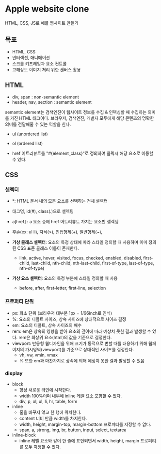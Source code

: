 # Apple website clone

HTML, CSS, JS로 애플 웹사이트 만들기

## 목표

- HTML, CSS
- 인터랙션, 애니메이션
- 스크롤 키프레임과 요소 컨트롤
- 고해상도 이미지 처리 위한 캔버스 활용

## HTML

- div, span : non-semantic element
- header, nav, section : semantic element

semantic element는 검색엔진이 웹사이트 정보를 수집 & 인덱싱할 때 수집하는 의미를 가진 HTML 태그이다.
브라우저, 검색엔진, 개발자 모두에게 해당 콘텐츠의 명확한 의미를 전달해줄 수 있는 역할을 한다.

- ul (unordered list)
- ol (ordered list)

- href 어트리뷰트를 "#{element_class}"로 정의하여 클릭시 해당 요소로 이동할 수 있다.

## CSS

### 셀렉터

- \*: HTML 문서 내의 모든 요소를 선택하는 전체 셀렉터
- 태그명, id(#), class(.)으로 셀렉팅
- a[href] : a 요소 중에 href 어트리뷰트 가지는 요소만 셀렉팅
- 후손(ex: ul li), 자식(>), 인접형제(+), 일반형제(~),
- **가상 클래스 셀렉터**: 요소의 특정 상태에 따라 스타일 정의할 때 사용하며 이미 정의된 CSS 표준 클래스 이름이 존재한다.

  - link, active, hover, visited, focus, checked, enabled, disabled, first-child, last-child, nth-child, nth-last-child, first-of-type, last-of-type, nth-of-type)

- **가상 요소 셀렉터**: 요소의 특정 부분에 스타일 정의할 때 사용
  - before, after, first-letter, first-line, selection

### 프로퍼티 단위

- px: 화소 단위 (브라우저 대부분 1px = 1/96inch로 인식)
- %: 요소의 디폴트 사이즈, 상속 사이즈에 상대적으로 사이즈 결정
- em: 요소의 디폴트, 상속 사이즈의 배수
- rem: em은 상속의 영향을 받아 요소의 깊이에 따라 예상치 못한 결과 발생할 수 있다. rem은 최상위 요소(html)의 값을 기준으로 결정한다.
- viewport: 반응형 웹디자인을 위해 크기가 동적으로 변할 때를 대응하기 위해 웹페이지의 가시영역(viewport)를 기준으로 상대적인 사이즈를 결정한다.
  - vh, vw, vmin, vmax
  - % 또한 em과 마찬가지로 상속에 의해 예상치 못한 결과 발생할 수 있음

### display

- block
  - 항상 새로운 라인에 시작한다.
  - width 100%이며 내부에 inline 레벨 요소 포함할 수 있다.
  - div, p, ol, ul, li, hr, table, form
- inline
  - 줄을 바꾸지 않고 한 행에 위치한다.
  - content 너비 만큼 width를 차지한다.
  - width, height, margin-top, margin-bottom 프로퍼티를 지정할 수 없다.
  - span, a, strong, img, br, button, input, select, textarea
- inline-block
  - inline 레벨 요소와 같이 한 줄에 표현되면서 width, height, margin 프로퍼티를 모두 지정할 수 있다.
